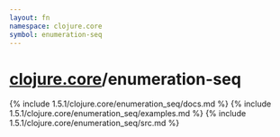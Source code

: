 ```yaml
---
layout: fn
namespace: clojure.core
symbol: enumeration-seq
---
```


# [clojure.core](../)/enumeration-seq

{% include 1.5.1/clojure.core/enumeration_seq/docs.md %}
{% include 1.5.1/clojure.core/enumeration_seq/examples.md %}
{% include 1.5.1/clojure.core/enumeration_seq/src.md %}

